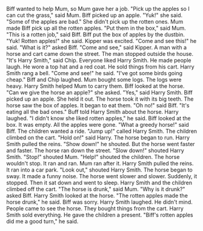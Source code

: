 Biff wanted to help Mum, so Mum gave her a job.
"Pick up the apples so I can cut the grass," said Mum.
Biff picked up an apple.
"Yuk!" she said.
"Some of the apples are bad."
She didn't pick up the rotten ones.
Mum made Biff pick up all the rotten apples.
"Put them in the box," said Mum.
"This is a rotten job," said Biff.
Biff put the box of apples by the dustbin.
"Yuk! Rotten apples!" she said.
Kipper was excited.
"Come and see this!" he said.
"What is it?" asked Biff.
"Come and see," said Kipper.
A man with a horse and cart came down the street.
The man stopped outside the house.
"It's Harry Smith," said Chip.
Everyone liked Harry Smith.
He made people laugh.
He wore a top hat and a red coat.
He sold things from his cart.
Harry Smith rang a bell.
"Come and see!" he said.
"I've got some birds going cheap."
Biff and Chip laughed.
Mum bought some logs.
The logs were heavy.
Harry Smith helped Mum to carry them.
Biff looked at the horse.
"Can we give the horse an apple?" she asked.
"Yes," said Harry Smith.
Biff picked up an apple.
She held it out.
The horse took it with its big teeth.
The horse saw the box of apples.
It began to eat them.
"Oh no!" said Biff.
"It's eating all the bad ones."
Buff told Harry Smith about the horse.
Harry laughed.
"I didn't know she liked rotten apples," he said.
Biff looked at the box.
It was empty.
All the apples were gone.
"What a greedy horse!" said Biff.
The children wanted a ride.
"Jump up!" called Harry Smith.
The children climbed on the cart.
"Hold on!" said Harry.
The horse began to run.
Harry Smith pulled the reins.
"Show down!" he shouted.
But the horse went faster and faster.
The horse ran down the street.
"Slow down!" shouted Harry Smith.
"Stop!" shouted Mum.
"Help!" shouted the children.
The horse wouldn't stop.
It ran and ran.
Mum ran after it.
Harry Smith pulled the reins.
It ran into a car park.
"Look out," shouted Harry Smith.
The horse began to sway.
It made a funny noise.
The horse went slower and slower.
Suddenly, it stopped.
Then it sat down and went to sleep.
Harry Smith and the children climbed off the cart.
"The horse is drunk," said Mum.
"Why is it drunk?" asked Biff.
Harry Smith looked at the horse.
"The rotten apples made the horse drunk," he said.
Biff was sorry.
Harry Smith laughed.
He didn't mind.
People came to see the horse.
They bought things from the cart.
Harry Smith sold everything.
He gave the children a present.
"Biff's rotten apples did me a good turn," he said.
